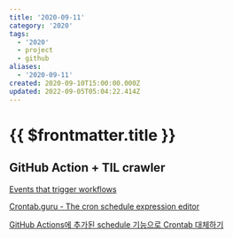 ```yaml
---
title: '2020-09-11'
category: '2020'
tags:
  - '2020'
  - project
  - github
aliases:
  - '2020-09-11'
created: 2020-09-10T15:00:00.000Z
updated: 2022-09-05T05:04:22.414Z
---
```


# {{ $frontmatter.title }}

## GitHub Action + TIL crawler

[Events that trigger workflows](https://docs.github.com/en/actions/reference/events-that-trigger-workflows)

[Crontab.guru - The cron schedule expression editor](https://crontab.guru/)

[GitHub Actions에 추가된 schedule 기능으로 Crontab 대체하기](https://velog.io/@chris/replacing-crontab-with-the-schedule-feature-of-github-actions)
